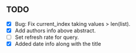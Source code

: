 ## TODO

- [x] Bug: Fix current_index taking values > len(list).
- [x] Add authors info above abstract.
- [ ] Set refresh rate for query.
- [x] Added date info along with the title
